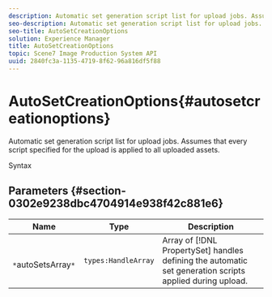 ```yaml
---
description: Automatic set generation script list for upload jobs. Assumes that every script specified for the upload is applied to all uploaded assets.
seo-description: Automatic set generation script list for upload jobs. Assumes that every script specified for the upload is applied to all uploaded assets.
seo-title: AutoSetCreationOptions
solution: Experience Manager
title: AutoSetCreationOptions
topic: Scene7 Image Production System API
uuid: 2840fc3a-1135-4719-8f62-96a816df5f88
---
```


# AutoSetCreationOptions{#autosetcreationoptions}

Automatic set generation script list for upload jobs. Assumes that every script specified for the upload is applied to all uploaded assets.

 Syntax 

## Parameters {#section-0302e9238dbc4704914e938f42c881e6}

|  Name  | Type  | Description  |
|---|---|---|
|  ` *`autoSetsArray`*`  | `types:HandleArray`  |Array of [!DNL PropertySet] handles defining the automatic set generation scripts applied during upload.  |

